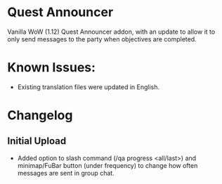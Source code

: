# Quest Announcer
Vanilla WoW (1.12) Quest Announcer addon, with an update to allow it to only send messages to the party when objectives are completed.

# Known Issues:
- Existing translation files were updated in English.

# Changelog
## Initial Upload
- Added option to slash command (/qa progress <all/last>) and minimap/FuBar button (under frequency) to change how often messages are sent in group chat.
